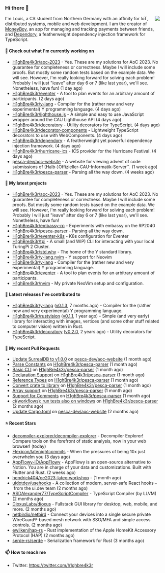### Hi there 👋


<img align="right" src="https://github-readme-stats.vercel.app/api?username=h1ghbre4k3r">

I'm Louis, a CS student from Northern Germany with an affinity for IoT, distributed systems, mobile and web development. I am the creator of [MoneyBoy](https://github.com/pesca-dev/moneyboy-app), an app for managing and tracking payments between friends, and [Dependory](https://github.com/H1ghBre4k3r/dependory), a featherweight dependency injection framework for TypeScript.

#### 👷 Check out what I'm currently working on

- [H1ghBre4k3r/aoc-2023](https://github.com/H1ghBre4k3r/aoc-2023) - Yes. These are my solutions for AoC 2023. No guarantee for completeness or correctness. Maybe I will include some proofs. But mostly some random tests based on the example data. We will see. However, I&#39;m really looking forward for solving each problem! Probably I will just &#34;leave&#34; after day 6 or 7 (like last year), we&#39;ll see. Nonetheless, have fun! (1 day ago)
- [H1ghBre4k3r/eventer](https://github.com/H1ghBre4k3r/eventer) - A tool to plan events for an arbitrary amount of participants. (2 days ago)
- [H1ghBre4k3r/y-lang](https://github.com/H1ghBre4k3r/y-lang) - Compiler for the (rather new and very experimental) Y programming language.  (4 days ago)
- [H1ghBre4k3r/lighthouse.js](https://github.com/H1ghBre4k3r/lighthouse.js) - A simple and easy to use JavaScript wrapper around the CAU Lighthouse API (4 days ago)
- [H1ghBre4k3r/decoratory](https://github.com/H1ghBre4k3r/decoratory) - Utility decorators for TypeScript. (4 days ago)
- [H1ghBre4k3r/decorator-components](https://github.com/H1ghBre4k3r/decorator-components) - Lightweight TypeScript decorators to use with WebComponents. (4 days ago)
- [H1ghBre4k3r/dependory](https://github.com/H1ghBre4k3r/dependory) - A featherweight yet powerful dependency injection framework. (4 days ago)
- [H1ghBre4k3r/hurricane-ics](https://github.com/H1ghBre4k3r/hurricane-ics) - ICS provider for the Hurricane Festival. (4 days ago)
- [pesca-dev/aoc-website](https://github.com/pesca-dev/aoc-website) - A website for viewing advent of code submissions of (Halb-)Offizieller-CAU-Informatik-Server™. (1 week ago)
- [H1ghBre4k3r/pesca-parser](https://github.com/H1ghBre4k3r/pesca-parser) - Parsing all the way down.  (4 weeks ago)

#### 🌱 My latest projects

- [H1ghBre4k3r/aoc-2023](https://github.com/H1ghBre4k3r/aoc-2023) - Yes. These are my solutions for AoC 2023. No guarantee for completeness or correctness. Maybe I will include some proofs. But mostly some random tests based on the example data. We will see. However, I&#39;m really looking forward for solving each problem! Probably I will just &#34;leave&#34; after day 6 or 7 (like last year), we&#39;ll see. Nonetheless, have fun!
- [H1ghBre4k3r/embassy-rp](https://github.com/H1ghBre4k3r/embassy-rp) - Experiments with embassy on the RP2040
- [H1ghBre4k3r/pesca-parser](https://github.com/H1ghBre4k3r/pesca-parser) - Parsing all the way down. 
- [H1ghBre4k3r/eventer-k8s](https://github.com/H1ghBre4k3r/eventer-k8s) - K8s configuration for Eventer
- [H1ghBre4k3r/tpi](https://github.com/H1ghBre4k3r/tpi) - A small (and WIP) CLI for interacting with your local TuringPi 2 Cluster.
- [H1ghBre4k3r/std.why](https://github.com/H1ghBre4k3r/std.why) - The home of the Y standard library.
- [H1ghBre4k3r/y-lang.nvim](https://github.com/H1ghBre4k3r/y-lang.nvim) - Y support for Neovim
- [H1ghBre4k3r/y-lang](https://github.com/H1ghBre4k3r/y-lang) - Compiler for the (rather new and very experimental) Y programming language. 
- [H1ghBre4k3r/eventer](https://github.com/H1ghBre4k3r/eventer) - A tool to plan events for an arbitrary amount of participants.
- [H1ghBre4k3r/nvim](https://github.com/H1ghBre4k3r/nvim) - My private NeoVim setup and configuration.

#### 🔭 Latest releases I've contributed to

- [H1ghBre4k3r/y-lang](https://github.com/H1ghBre4k3r/y-lang) ([v0.1.3](https://github.com/H1ghBre4k3r/y-lang/releases/tag/v0.1.3), 7 months ago) - Compiler for the (rather new and very experimental) Y programming language. 
- [H1ghBre4k3r/rustvision](https://github.com/H1ghBre4k3r/rustvision) ([v0.1.1](https://github.com/H1ghBre4k3r/rustvision/releases/tag/v0.1.1), 1 year ago) - Simple (and very early) library for interacting with images, vertices (and some other stuff related to computer vision) written in Rust. 
- [H1ghBre4k3r/decoratory](https://github.com/H1ghBre4k3r/decoratory) ([v0.2.0](https://github.com/H1ghBre4k3r/decoratory/releases/tag/v0.2.0), 2 years ago) - Utility decorators for TypeScript.

#### 🔨 My recent Pull Requests

- [Update SurrealDB to v1.0.0](https://github.com/pesca-dev/aoc-website/pull/66) on [pesca-dev/aoc-website](https://github.com/pesca-dev/aoc-website) (1 month ago)
- [Parse Constants](https://github.com/H1ghBre4k3r/pesca-parser/pull/22) on [H1ghBre4k3r/pesca-parser](https://github.com/H1ghBre4k3r/pesca-parser) (1 month ago)
- [Basic CLI](https://github.com/H1ghBre4k3r/pesca-parser/pull/21) on [H1ghBre4k3r/pesca-parser](https://github.com/H1ghBre4k3r/pesca-parser) (1 month ago)
- [Declaration Support](https://github.com/H1ghBre4k3r/pesca-parser/pull/20) on [H1ghBre4k3r/pesca-parser](https://github.com/H1ghBre4k3r/pesca-parser) (1 month ago)
- [Reference Types](https://github.com/H1ghBre4k3r/pesca-parser/pull/19) on [H1ghBre4k3r/pesca-parser](https://github.com/H1ghBre4k3r/pesca-parser) (1 month ago)
- [Convert crate to library](https://github.com/H1ghBre4k3r/pesca-parser/pull/17) on [H1ghBre4k3r/pesca-parser](https://github.com/H1ghBre4k3r/pesca-parser) (1 month ago)
- [Array support](https://github.com/H1ghBre4k3r/pesca-parser/pull/16) on [H1ghBre4k3r/pesca-parser](https://github.com/H1ghBre4k3r/pesca-parser) (1 month ago)
- [Support for Comments](https://github.com/H1ghBre4k3r/pesca-parser/pull/14) on [H1ghBre4k3r/pesca-parser](https://github.com/H1ghBre4k3r/pesca-parser) (1 month ago)
- [ci(workflows): run tests also on windows](https://github.com/H1ghBre4k3r/pesca-parser/pull/13) on [H1ghBre4k3r/pesca-parser](https://github.com/H1ghBre4k3r/pesca-parser) (2 months ago)
- [Update Cargo.toml](https://github.com/pesca-dev/aoc-website/pull/51) on [pesca-dev/aoc-website](https://github.com/pesca-dev/aoc-website) (2 months ago)

#### ⭐ Recent Stars

- [decompiler-explorer/decompiler-explorer](https://github.com/decompiler-explorer/decompiler-explorer) - Decompiler Explorer! Compare tools on the forefront of static analysis, now in your web browser! (today)
- [Flexicon/latenightcommits](https://github.com/Flexicon/latenightcommits) - When the pressures of being 10x just overwhelm you (3 days ago)
- [AppFlowy-IO/AppFlowy](https://github.com/AppFlowy-IO/AppFlowy) - AppFlowy is an open-source alternative to Notion. You are in charge of your data and customizations. Built with Flutter and Rust. (2 weeks ago)
- [hendrick404/oe2023-latex-workshop](https://github.com/hendrick404/oe2023-latex-workshop) -  (1 month ago)
- [uidotdev/usehooks](https://github.com/uidotdev/usehooks) - A collection of modern, server-safe React hooks – from the ui.dev team (2 months ago)
- [ASDAlexander77/TypeScriptCompiler](https://github.com/ASDAlexander77/TypeScriptCompiler) - TypeScript Compiler (by LLVM) (2 months ago)
- [DioxusLabs/dioxus](https://github.com/DioxusLabs/dioxus) - Fullstack GUI library for desktop, web, mobile, and more. (2 months ago)
- [netbirdio/netbird](https://github.com/netbirdio/netbird) - Connect your devices into a single secure private WireGuard®-based mesh network with SSO/MFA and simple access controls. (2 months ago)
- [ewilken/hap-rs](https://github.com/ewilken/hap-rs) - Rust implementation of the Apple HomeKit Accessory Protocol (HAP) (2 months ago)
- [serde-rs/serde](https://github.com/serde-rs/serde) - Serialization framework for Rust (3 months ago)

#### 📫 How to reach me

- Twitter: https://twitter.com/h1ghbre4k3r
